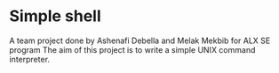 # Simple shell

A team project done by Ashenafi Debella and Melak Mekbib for ALX SE program
The aim of this project is to write a simple UNIX command interpreter.
